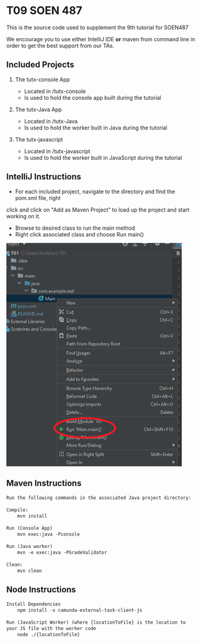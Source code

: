 # T09 SOEN 487

This is the source code used to supplement the 9th tutorial for SOEN487

We encourage you to use either IntelliJ IDE **or** maven from command line in order to get the best support from our TAs.

## Included Projects ##

1. The tutx-console App
   * Located in /tutx-console
   * Is used to hold the console app built during the tutorial

2. The tutx-Java App
   * Located in /tutx-Java
   * Is used to hold the worker built in Java during the tutorial

3. The tutx-javascript
   * Located in /tutx-javascript
   * Is used to hold the worker built in JavaScript during the tutorial

## IntelliJ Instructions ##

* For each included project, navigate to the directory and find the pom.xml file, right

click and click on "Add as Maven Project" to load up the project and start working on it.

* Browse to desired class to run the main method
* Right click associated class and choose Run main()

![Screenshot](img/fig1.png)

## Maven Instructions ##

    Run the following commands in the associated Java project directory:

    Compile:
        mvn install

    Run (Console App)
        mvn exec:java -Pconsole

    Run (Java worker)
        mvn -e exec:java -PGradeValidator

    Clean:
        mvn clean

## Node Instructions

    Install Dependencies
        npm install -s camunda-external-task-client-js

    Run (JavaScript Worker) (where {locationToFile} is the location to your JS file with the worker code
        node ./{locationToFile}

